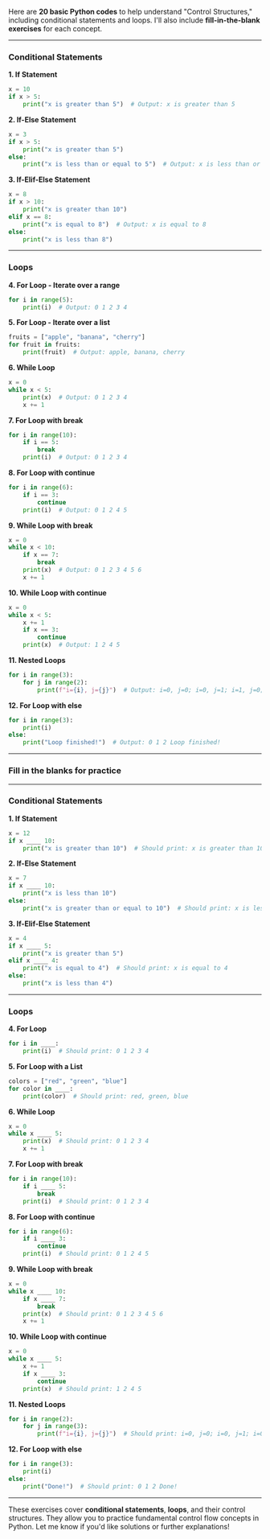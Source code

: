 Here are **20 basic Python codes** to help understand "Control Structures," including conditional statements and loops. I'll also include **fill-in-the-blank exercises** for each concept.

---

### **Conditional Statements**

**1. If Statement**
```python
x = 10
if x > 5:
    print("x is greater than 5")  # Output: x is greater than 5
```

**2. If-Else Statement**
```python
x = 3
if x > 5:
    print("x is greater than 5")
else:
    print("x is less than or equal to 5")  # Output: x is less than or equal to 5
```

**3. If-Elif-Else Statement**
```python
x = 8
if x > 10:
    print("x is greater than 10")
elif x == 8:
    print("x is equal to 8")  # Output: x is equal to 8
else:
    print("x is less than 8")
```

---

### **Loops**

**4. For Loop - Iterate over a range**
```python
for i in range(5):
    print(i)  # Output: 0 1 2 3 4
```

**5. For Loop - Iterate over a list**
```python
fruits = ["apple", "banana", "cherry"]
for fruit in fruits:
    print(fruit)  # Output: apple, banana, cherry
```

**6. While Loop**
```python
x = 0
while x < 5:
    print(x)  # Output: 0 1 2 3 4
    x += 1
```

**7. For Loop with break**
```python
for i in range(10):
    if i == 5:
        break
    print(i)  # Output: 0 1 2 3 4
```

**8. For Loop with continue**
```python
for i in range(6):
    if i == 3:
        continue
    print(i)  # Output: 0 1 2 4 5
```

**9. While Loop with break**
```python
x = 0
while x < 10:
    if x == 7:
        break
    print(x)  # Output: 0 1 2 3 4 5 6
    x += 1
```

**10. While Loop with continue**
```python
x = 0
while x < 5:
    x += 1
    if x == 3:
        continue
    print(x)  # Output: 1 2 4 5
```

**11. Nested Loops**
```python
for i in range(3):
    for j in range(2):
        print(f"i={i}, j={j}")  # Output: i=0, j=0; i=0, j=1; i=1, j=0; i=1, j=1; i=2, j=0; i=2, j=1
```

**12. For Loop with else**
```python
for i in range(3):
    print(i)
else:
    print("Loop finished!")  # Output: 0 1 2 Loop finished!
```

---

### **Fill in the blanks for practice**

---

### **Conditional Statements**

**1. If Statement**
```python
x = 12
if x ____ 10:
    print("x is greater than 10")  # Should print: x is greater than 10
```

**2. If-Else Statement**
```python
x = 7
if x ____ 10:
    print("x is less than 10")
else:
    print("x is greater than or equal to 10")  # Should print: x is less than 10
```

**3. If-Elif-Else Statement**
```python
x = 4
if x ____ 5:
    print("x is greater than 5")
elif x ____ 4:
    print("x is equal to 4")  # Should print: x is equal to 4
else:
    print("x is less than 4")
```

---

### **Loops**

**4. For Loop**
```python
for i in ____:
    print(i)  # Should print: 0 1 2 3 4
```

**5. For Loop with a List**
```python
colors = ["red", "green", "blue"]
for color in ____:
    print(color)  # Should print: red, green, blue
```

**6. While Loop**
```python
x = 0
while x ____ 5:
    print(x)  # Should print: 0 1 2 3 4
    x += 1
```

**7. For Loop with break**
```python
for i in range(10):
    if i ____ 5:
        break
    print(i)  # Should print: 0 1 2 3 4
```

**8. For Loop with continue**
```python
for i in range(6):
    if i ____ 3:
        continue
    print(i)  # Should print: 0 1 2 4 5
```

**9. While Loop with break**
```python
x = 0
while x ____ 10:
    if x ____ 7:
        break
    print(x)  # Should print: 0 1 2 3 4 5 6
    x += 1
```

**10. While Loop with continue**
```python
x = 0
while x ____ 5:
    x += 1
    if x ____ 3:
        continue
    print(x)  # Should print: 1 2 4 5
```

**11. Nested Loops**
```python
for i in range(2):
    for j in range(3):
        print(f"i={i}, j={j}")  # Should print: i=0, j=0; i=0, j=1; i=0, j=2; i=1, j=0; i=1, j=1; i=1, j=2
```

**12. For Loop with else**
```python
for i in range(3):
    print(i)
else:
    print("Done!")  # Should print: 0 1 2 Done!
```

---

These exercises cover **conditional statements**, **loops**, and their control structures. They allow you to practice fundamental control flow concepts in Python. Let me know if you'd like solutions or further explanations!
